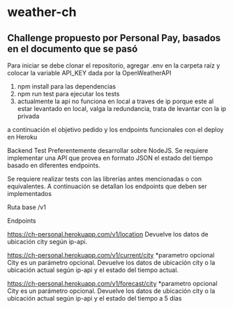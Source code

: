 # weather-ch

## Challenge propuesto por Personal Pay, basados en el documento que se pasó

Para iniciar se debe clonar el repositorio, agregar .env en la carpeta raíz y colocar la variable API_KEY dada por la OpenWeatherAPI

1. npm install para las dependencias
2. npm run test para ejecutar los tests
3. actualmente la api no funciona en local a traves de ip porque este al estar levantado en local, valga la redundancia, trata de levantar con la ip
privada

a continuación el objetivo pedido y los endpoints funcionales con el deploy en Heroku

Backend Test
Preferentemente desarrollar sobre NodeJS.
Se requiere implementar una API que provea en formato JSON el estado del tiempo basado en
diferentes endpoints.

Se requiere realizar tests con las librerías antes mencionadas o con equivalentes.
A continuación se detallan los endpoints que deben ser implementados

Ruta base
/v1

Endpoints

https://ch-personal.herokuapp.com/v1/location
Devuelve los datos de ubicación city según ip-api.

https://ch-personal.herokuapp.com/v1/current/city *parametro opcional
City es un parámetro opcional. Devuelve los datos de ubicación city o la ubicación actual según
ip-api y el estado del tiempo actual.

https://ch-personal.herokuapp.com/v1/forecast/city *parametro opcional
City es un parámetro opcional. Devuelve los datos de ubicación city o la ubicación actual según
ip-api y el estado del tiempo a 5 días 
